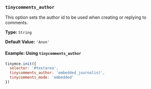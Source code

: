 ### `tinycomments_author`

This option sets the author id to be used when creating or replying to comments.

**Type:** `String`

**Default Value:** `'Anon'`

#### Example: Using `tinycomments_author`

```js
tinymce.init({
  selector: '#textarea',
  tinycomments_author: 'embedded_journalist',
  tinycomments_mode: 'embedded'
})
```

